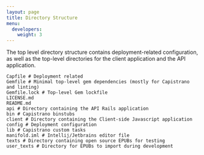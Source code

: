 ```yaml
---
layout: page
title: Directory Structure
menu:
  developers:
    weight: 3
---
```


The top level directory structure contains deployment-related configuration, as well as the top-level directories for the client application and the API application.

``` shell
Capfile # Deployment related
Gemfile # Minimal top-level gem dependencies (mostly for Capistrano and linting)
Gemfile.lock # Top-level Gem lockfile
LICENSE.md
README.md
api # Directory containing the API Rails application
bin # Capistrano binstubs
client # Directory containing the Client-side Javascript application
config # Deployment configuration
lib # Capistrano custom tasks
manifold.iml # Intellij/Jetbrains editor file
texts # Directory containing open source EPUBs for testing
user_texts # Directory for EPUBs to import during development
```
